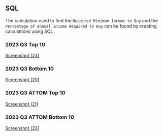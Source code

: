 ## SQL
The calculation used to find the `Required Minimum Income to Buy` and the `Percentage of Annual Income Required to Buy` can be found by creating calculations using SQL

### 2023 Q3 Top 10
[Screenshot (23)](https://github.com/tanikasuresh/Home-Affordability/assets/139067248/490d736c-7078-4262-a6e9-0ec4ab24b12d)

### 2023 Q3 Bottom 10
[Screenshot (20)](https://github.com/tanikasuresh/Home-Affordability/assets/139067248/2e99b4d4-a14d-465a-a00e-ce0cfef1cf2e)
### 2023 Q3 ATTOM Top 10
[Screenshot (21)](https://github.com/tanikasuresh/Home-Affordability/assets/139067248/753d1312-2942-4cf6-8a2d-7225b30e8cd1)

### 2023 Q3 ATTOM Bottom 10
[Screenshot (22)](https://github.com/tanikasuresh/Home-Affordability/assets/139067248/5c897b59-fbab-4090-a3ea-c675cc0cccea)
